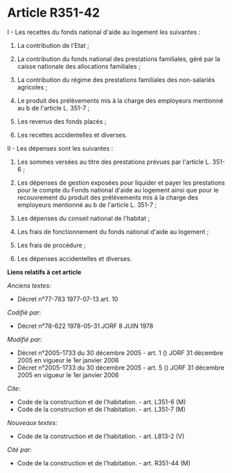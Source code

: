 # Article R351-42

I - Les recettes du fonds national d'aide au logement les suivantes :

1. La contribution de l'Etat ;

2. La contribution du fonds national des prestations familiales, géré par la caisse nationale des allocations familiales ;

3. La contribution du régime des prestations familiales des non-salariés agricoles ;

4. Le produit des prélèvements mis à la charge des employeurs mentionné au b de l'article L. 351-7 ;

5. Les revenus des fonds placés ;

6. Les recettes accidentelles et diverses.

II - Les dépenses sont les suivantes :

1. Les sommes versées au titre des prestations prévues par l'article L. 351-6 ;

2. Les dépenses de gestion exposées pour liquider et payer les prestations pour le compte du Fonds national d'aide au
logement ainsi que pour le recouvrement du produit des prélèvements mis à la charge des employeurs mentionné au b de
l'article L. 351-7 ;

3. Les dépenses du conseil national de l'habitat ;

4. Les frais de fonctionnement du fonds national d'aide au logement ;

5. Les frais de procédure ;

6. Les dépenses accidentelles et diverses.

**Liens relatifs à cet article**

_Anciens textes_:

  - Décret n°77-783 1977-07-13 art. 10

_Codifié par_:

  - Décret n°78-622 1978-05-31 JORF 8 JUIN 1978

_Modifié par_:

  - Décret n°2005-1733 du 30 décembre 2005 - art. 1 () JORF 31 décembre 2005 en vigueur le 1er janvier 2006
  - Décret n°2005-1733 du 30 décembre 2005 - art. 5 () JORF 31 décembre 2005 en vigueur le 1er janvier 2006

_Cite_:

  - Code de la construction et de l'habitation. - art. L351-6 (M)
  - Code de la construction et de l'habitation. - art. L351-7 (M)

_Nouveaux textes_:

  - Code de la construction et de l'habitation. - art. L813-2 (V)

_Cité par_:

  - Code de la construction et de l'habitation. - art. R351-44 (M)
